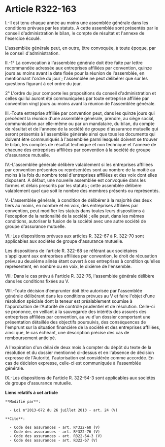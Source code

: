 # Article R322-163

I.-Il est tenu chaque année au moins une assemblée générale dans les conditions prévues par les statuts. A cette assemblée
sont présentés par le conseil d'administration le bilan, le compte de résultat et l'annexe de l'exercice écoulé. 

L'assemblée générale peut, en outre, être convoquée, à toute époque, par le conseil d'administration. 

II.-1° La convocation à l'assemblée générale doit être faite par lettre recommandée adressée aux entreprises affiliées par
convention, quinze jours au moins avant la date fixée pour la réunion de l'assemblée, en mentionnant l'ordre du jour ;
l'assemblée ne peut délibérer que sur les questions figurant à cet ordre du jour. 

2° L'ordre du jour comporte les propositions du conseil d'administration et celles qui lui auront été communiquées par toute
entreprise affiliée par convention vingt jours au moins avant la réunion de l'assemblée générale. 

III.-Toute entreprise affiliée par convention peut, dans les quinze jours qui précèdent la réunion d'une assemblée générale,
prendre, au siège social, communication par elle-même ou par un mandataire, du bilan, du compte de résultat et de l'annexe de
la société de groupe d'assurance mutuelle qui seront présentés à l'assemblée générale ainsi que tous les documents qui
doivent être communiqués à l'assemblée parmi lesquels doivent se trouver le bilan, les comptes de résultat technique et non
technique et l'annexe de chacune des entreprises affiliées par convention à la société de groupe d'assurance mutuelle. 

IV.-L'assemblée générale délibère valablement si les entreprises affiliées par convention présentes ou représentées sont au
nombre de la moitié au moins à la fois du nombre total d'entreprises affiliées et des voix dont elles disposent. A défaut,
une nouvelle assemblée est convoquée dans les formes et délais prescrits par les statuts ; cette assemblée délibère
valablement quel que soit le nombre des membres présents ou représentés. 

V.-L'assemblée générale, à condition de délibérer à la majorité des deux tiers au moins, en nombre et en voix, des
entreprises affiliées par convention, peut modifier les statuts dans toutes leurs dispositions à l'exception de la
nationalité de la société ; elle peut, dans les mêmes conditions, autoriser la fusion de la société avec une autre société de
groupe d'assurance mutuelle. 

VI.-Les dispositions prévues aux articles R. 322-67 à R. 322-70 sont applicables aux sociétés de groupe d'assurance
mutuelle. 

Les dispositions de l'article R. 322-68 se référant aux sociétaires s'appliquent aux entreprises affiliées par convention, le
droit de récusation prévu au deuxième alinéa étant ouvert à ces entreprises à condition qu'elles représentent, en nombre ou
en voix, le dixième de l'ensemble. 

VII.-Dans le cas prévu à l'article R. 322-76, l'assemblée générale délibère dans les conditions fixées au V. 

VIII.-Toute décision d'emprunter doit être autorisée par l'assemblée générale délibérant dans les conditions prévues au V et
faire l'objet d'une résolution spéciale dont la teneur est préalablement soumise à l'approbation de l'Autorité de contrôle
prudentiel et de résolution. Celle-ci se prononce, en veillant à la sauvegarde des intérêts des assurés des entreprises
affiliées par convention, au vu d'un dossier comportant une présentation détaillée des objectifs poursuivis, des conséquences
de l'emprunt sur la situation financière de la société et des entreprises affiliées, ainsi que, le cas échéant, une
description précise des cas de remboursement anticipé. 

A l'expiration d'un délai de deux mois à compter du dépôt du texte de la résolution et du dossier mentionné ci-dessus et en
l'absence de décision expresse de l'Autorité, l'autorisation est considérée comme accordée. En cas de décision expresse,
celle-ci est communiquée à l'assemblée générale. 

IX.-Les dispositions de l'article R. 322-54-3 sont applicables aux sociétés de groupe d'assurance mutuelle.

**Liens relatifs à cet article**

	**Modifié par**:

	  - Loi n°2013-672 du 26 juillet 2013 - art. 24 (V)

	**Cite**:

	  - Code des assurances - art. R*322-68 (V)
	  - Code des assurances - art. R*322-76 (V)
	  - Code des assurances - art. R322-54-3 (V)
	  - Code des assurances - art. R322-67 (V)
